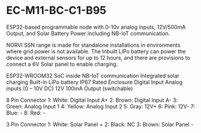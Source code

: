 # EC-M11-BC-C1-B95
ESP32-based programmable node with 0-10v analog inputs, 12V/500mA Output, and Solar Battery Power including NB-IoT communication.

NORVI SSN range is made for standalone installations in environments where grid power is not available. 
The Inbuilt LiPo battery can power the device and external sensors for up to 12 hours, and there are provisions to connect a 6V Solar panel to enable charging. 

ESP32-WROOM32 SoC inside
NB-IoT communication
Integrated solar charging
Built-in LiPo battery
IP67 Rated Enclosure
Digital Input
Analog inputs (0 – 10V DC)
12V 100mA Output (switchable)

8 Pin Connector
1:   White:   Digital Input A+
2:   Brown:   Digital Input A-
3:   Green:   Analog Input 1
4:   Yellow:  Analog Input 2
5:   Gray:    12V+
6:   Pink:    12V-
7:   Blue:    -
8:   Red:     -

3 Pin Connector
1:   White:   Solar Panel +
2:   Black:   NC
3:   Brown:   Solar Panel -
